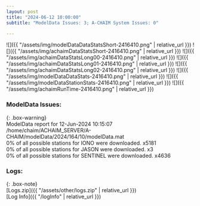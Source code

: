 ```yaml
---
layout: post
title: "2024-06-12 10:00:00"
subtitle: "ModelData Issues: 3; A-CHAIM System Issues: 0"

---
```


![]({{ "/assets/img/modelDataDataStatsShort-2416410.png" | relative_url }})
![]({{ "/assets/img/achaimDataStatsShort-2416410.png" | relative_url }})
![]({{ "/assets/img/achaimDataStatsLong00-2416410.png" | relative_url }})
![]({{ "/assets/img/achaimDataStatsLong01-2416410.png" | relative_url }})
![]({{ "/assets/img/achaimDataStatsLong02-2416410.png" | relative_url }})
![]({{ "/assets/img/modelDataDataStats-2416410.png" | relative_url }})
![]({{ "/assets/img/modelDataStationStats-2416410.png" | relative_url }})
![]({{ "/assets/img/achaimRunTime-2416410.png" | relative_url }})


### ModelData Issues:  
  
{: .box-warning}  
 ModelData report for 12-Jun-2024 10:15:07   
 /home/chaim/ACHAIM_SERVER/A-CHAIM/modelData/2024/164/10/modelData.mat   
 0% of all possible stations for IONO were downloaded. x5181   
 0% of all possible stations for JASON were downloaded. x3   
 0% of all possible stations for SENTINEL were downloaded. x4636   
  


### Logs:  
  
{: .box-note}  
[Logs.zip]({{ "/assets/other/logs.zip" | relative_url }})  
[Log Info]({{ "/logInfo" | relative_url }})  
